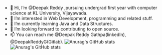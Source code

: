 - 👋 Hi, I’m @Deepak Reddy ,pursuing undergrad first year with computer science at KL University, Vijayawada.
- 👀 I’m interested in Web Development, programming and related stuff.
- 🌱 I’m currently learning Java and Data Structures.
- 💞️ I’m looking forward to contributing to open source.
- 📫 You can reach me @Deepak Reddy Gathpa(linkedIn), @DeepakReddyG(Gitlab).
![Anurag's GitHub stats](https://github-readme-stats.vercel.app/api?username=DeepaKReddyG&hide=contribs,prs)
![Anurag's GitHub stats](https://github-readme-stats.vercel.app/api?username=DeepakReddyG&show_icons=true)
